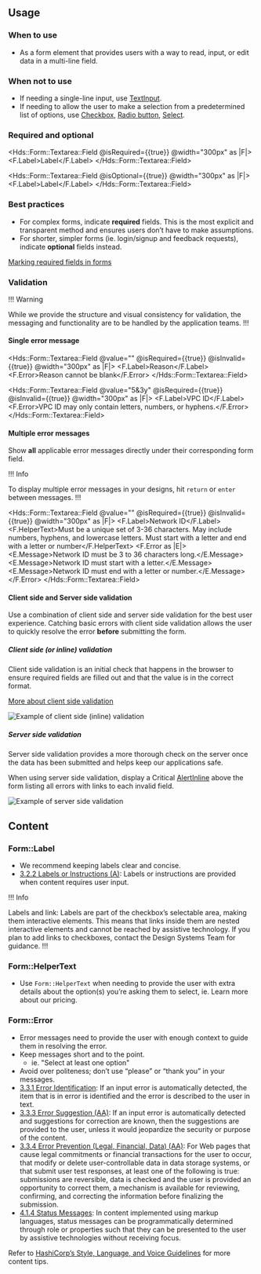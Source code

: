 ## Usage

### When to use

- As a form element that provides users with a way to read, input, or edit data in a multi-line field.

### When not to use

- If needing a single-line input, use [TextInput](/components/form/text-input).
- If needing to allow the user to make a selection from a predetermined list of options, use [Checkbox](/components/form/checkbox), [Radio button](/components/form/radio), [Select](/components/form/select).


### Required and optional

<Hds::Form::Textarea::Field @isRequired={{true}} @width="300px" as |F|>
  <F.Label>Label</F.Label>
</Hds::Form::Textarea::Field>

<Hds::Form::Textarea::Field @isOptional={{true}} @width="300px" as |F|>
  <F.Label>Label</F.Label>
</Hds::Form::Textarea::Field>

### Best practices

- For complex forms, indicate **required** fields. This is the most explicit and transparent method and ensures users don’t have to make assumptions.
- For shorter, simpler forms (ie. login/signup and feedback requests), indicate **optional** fields instead.

[Marking required fields in forms](https://www.nngroup.com/articles/required-fields/)

### Validation

!!! Warning 

While we provide the structure and visual consistency for validation, the messaging and functionality are to be handled by the application teams.
!!!

#### Single error message

<Hds::Form::Textarea::Field @value="" @isRequired={{true}} @isInvalid={{true}} @width="300px" as |F|>
  <F.Label>Reason</F.Label>
  <F.Error>Reason cannot be blank</F.Error>
</Hds::Form::Textarea::Field>

<Hds::Form::Textarea::Field @value="5&3y" @isRequired={{true}} @isInvalid={{true}} @width="300px" as |F|>
  <F.Label>VPC ID</F.Label>
  <F.Error>VPC ID may only contain letters, numbers, or hyphens.</F.Error>
</Hds::Form::Textarea::Field>

#### Multiple error messages

Show **all** applicable error messages directly under their corresponding form field.

!!! Info

To display multiple error messages in your designs, hit `return` or `enter` between messages.
!!!

<Hds::Form::Textarea::Field @value="" @isRequired={{true}} @isInvalid={{true}} @width="300px" as |F|>
  <F.Label>Network ID</F.Label>
  <F.HelperText>Must be a unique set of 3-36 characters. May include numbers, hyphens, and lowercase letters. Must start with a letter and end with a letter or number</F.HelperText>
  <F.Error as |E|>
    <E.Message>Network ID must be 3 to 36 characters long.</E.Message>
    <E.Message>Network ID must start with a letter.</E.Message>
    <E.Message>Network ID must end with a letter or number.</E.Message>
  </F.Error>
</Hds::Form::Textarea::Field>

#### Client side and Server side validation

Use a combination of client side and server side validation for the best user experience. Catching basic errors with client side validation allows the user to quickly resolve the error **before** submitting the form.

##### Client side (or inline) validation

Client side validation is an initial check that happens in the browser to ensure required fields are filled out and that the value is in the correct format.

[More about client side validation](https://developer.mozilla.org/en-US/docs/Learn/Forms/Form_validation)

![Example of client side (inline) validation](/assets/components/general/validation-client_side.png)

##### Server side validation

Server side validation provides a more thorough check on the server once the data has been submitted and helps keep our applications safe.

When using server side validation, display a Critical [AlertInline](/components/alerts) above the form listing all errors with links to each invalid field.

![Example of server side validation](/assets/components/general/validation-server_side.png)

## Content

### Form::Label

- We recommend keeping labels clear and concise.
- [3.2.2 Labels or Instructions (A)](https://www.w3.org/WAI/WCAG21/Understanding/labels-or-instructions.html): Labels or instructions are provided when content requires user input.

!!! Info

Labels and link: Labels are part of the checkbox’s selectable area, making them interactive elements. This means that links inside them are nested interactive elements and cannot be reached by assistive technology. If you plan to add links to checkboxes, contact the Design Systems Team for guidance.
!!!

### Form::HelperText

- Use `Form::HelperText` when needing to provide the user with extra details about the option(s) you’re asking them to select, ie. Learn more about our pricing.

### Form::Error

- Error messages need to provide the user with enough context to guide them in resolving the error.
- Keep messages short and to the point.
  - ie. "Select at least one option"
- Avoid over politeness; don’t use “please” or “thank you” in your messages.
- [3.3.1 Error Identification](https://www.w3.org/WAI/WCAG21/Understanding/error-identification.html): If an input error is automatically detected, the item that is in error is identified and the error is described to the user in text.
- [3.3.3 Error Suggestion (AA)](https://www.w3.org/WAI/WCAG21/Understanding/error-suggestion.html): If an input error is automatically detected and suggestions for correction are known, then the suggestions are provided to the user, unless it would jeopardize the security or purpose of the content.
- [3.3.4 Error Prevention (Legal, Financial, Data) (AA)](https://www.w3.org/WAI/WCAG21/Understanding/error-prevention-legal-financial-data.html): For Web pages that cause legal commitments or financial transactions for the user to occur, that modify or delete user-controllable data in data storage systems, or that submit user test responses, at least one of the following is true: submissions are reversible, data is checked and the user is provided an opportunity to correct them, a mechanism is available for reviewing, confirming, and correcting the information before finalizing the submission.
- [4.1.4 Status Messages](https://www.w3.org/WAI/WCAG21/Understanding/status-messages.html): In content implemented using markup languages, status messages can be programmatically determined through role or properties such that they can be presented to the user by assistive technologies without receiving focus.

Refer to [HashiCorp’s Style, Language, and Voice Guidelines](https://docs.google.com/document/d/1MRvGd6tS5JkIwl_GssbyExkMJqOXKeUE00kSEtFi8m8/edit?usp=sharing) for more content tips.
